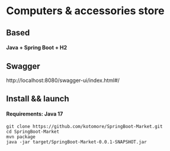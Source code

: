 # Computers & accessories store

## Based
#### Java + Spring Boot + H2


## Swagger
http://localhost:8080/swagger-ui/index.html#/


## Install && launch

#### Requirements: Java 17

```
git clone https://github.com/kotomore/SpringBoot-Market.git
cd SpringBoot-Market
mvn package
java -jar target/SpringBoot-Market-0.0.1-SNAPSHOT.jar
```

